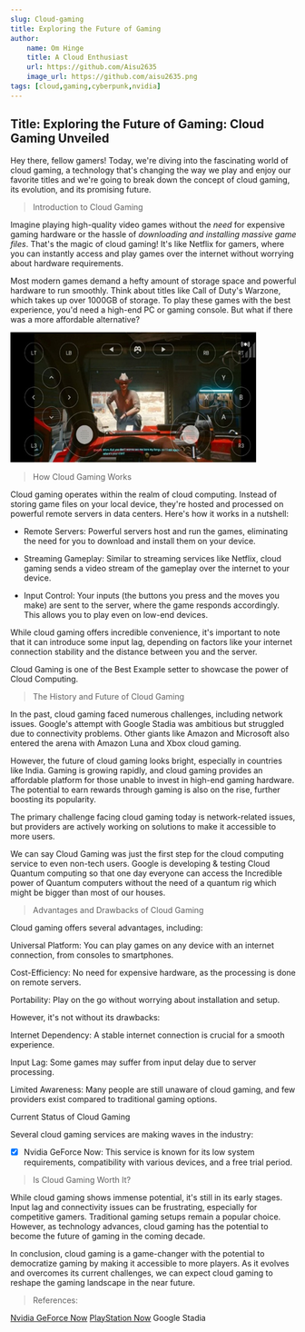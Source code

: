 ```yaml
---
slug: Cloud-gaming
title: Exploring the Future of Gaming
author:
    name: Om Hinge
    title: A Cloud Enthusiast
    url: https://github.com/Aisu2635
    image_url: https://github.com/aisu2635.png
tags: [cloud,gaming,cyberpunk,nvidia]
---
```


## Title: Exploring the Future of Gaming: Cloud Gaming Unveiled

Hey there, fellow gamers! Today, we're diving into the fascinating world of cloud gaming, a technology that's changing the way we play and enjoy our favorite titles and we're going to break down the concept of cloud gaming, its evolution, and its promising future.

> Introduction to Cloud Gaming

Imagine playing high-quality video games without the *need* for expensive gaming hardware or the hassle of *downloading and installing massive game files*. That's the magic of cloud gaming! It's like Netflix for gamers, where you can instantly access and play games over the internet without worrying about hardware requirements.

Most modern games demand a hefty amount of storage space and powerful hardware to run smoothly. Think about titles like Call of Duty's Warzone, which takes up over 1000GB of storage. To play these games with the best experience, you'd need a high-end PC or gaming console. But what if there was a more affordable alternative?

![Cloud Gaming Demonstration by playing Cyberpunk 2077 on mobile](image.png)

> How Cloud Gaming Works

Cloud gaming operates within the realm of cloud computing. Instead of storing game files on your local device, they're hosted and processed on powerful remote servers in data centers. Here's how it works in a nutshell:

+ Remote Servers: Powerful servers host and run the games, eliminating the need for you to download and install them on your device.

+ Streaming Gameplay: Similar to streaming services like Netflix, cloud gaming sends a video stream of the gameplay over the internet to your device.

+ Input Control: Your inputs (the buttons you press and the moves you make) are sent to the server, where the game responds accordingly. This allows you to play even on low-end devices.

While cloud gaming offers incredible convenience, it's important to note that it can introduce some input lag, depending on factors like your internet connection stability and the distance between you and the server.

Cloud Gaming is one of the Best Example setter to showcase the power of Cloud Computing.

> The History and Future of Cloud Gaming

In the past, cloud gaming faced numerous challenges, including network issues. Google's attempt with Google Stadia was ambitious but struggled due to connectivity problems. Other giants like Amazon and Microsoft also entered the arena with Amazon Luna and Xbox cloud gaming.

However, the future of cloud gaming looks bright, especially in countries like India. Gaming is growing rapidly, and cloud gaming provides an affordable platform for those unable to invest in high-end gaming hardware. The potential to earn rewards through gaming is also on the rise, further boosting its popularity.

The primary challenge facing cloud gaming today is network-related issues, but providers are actively working on solutions to make it accessible to more users.

We can say Cloud Gaming was just the first step for the cloud computing service to even non-tech users.
Google is developing & testing Cloud Quantum computing so that one day everyone can access the Incredible power of Quantum computers without the need of a quantum rig which might be bigger than most of our houses.

> Advantages and Drawbacks of Cloud Gaming

Cloud gaming offers several advantages, including:

Universal Platform: You can play games on any device with an internet connection, from consoles to smartphones.

Cost-Efficiency: No need for expensive hardware, as the processing is done on remote servers.

Portability: Play on the go without worrying about installation and setup.

However, it's not without its drawbacks:

Internet Dependency: A stable internet connection is crucial for a smooth experience.

Input Lag: Some games may suffer from input delay due to server processing.

Limited Awareness: Many people are still unaware of cloud gaming, and few providers exist compared to traditional gaming options.

Current Status of Cloud Gaming

Several cloud gaming services are making waves in the industry:

+ [x] Nvidia GeForce Now: This service is known for its low system requirements, compatibility with various devices, and a free trial period.

> Is Cloud Gaming Worth It?

While cloud gaming shows immense potential, it's still in its early stages. Input lag and connectivity issues can be frustrating, especially for competitive gamers. Traditional gaming setups remain a popular choice. However, as technology advances, cloud gaming has the potential to become the future of gaming in the coming decade.

In conclusion, cloud gaming is a game-changer with the potential to democratize gaming by making it accessible to more players. As it evolves and overcomes its current challenges, we can expect cloud gaming to reshape the gaming landscape in the near future.

> References:

[Nvidia GeForce Now](https://www.nvidia.com/en-us/geforce-now/)
[PlayStation Now](https://en.wikipedia.org/wiki/PlayStation_Now)
Google Stadia
